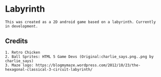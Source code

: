 # Labyrinth
	This was created as a 2D android game based on a labyrinth. Currently in development. 
## Credits 
    1. Retro Chicken
    2. Ball Sprites: HTML 5 Game Devs (Original:charlie_says.png..png by charlie_says)
    3. Maze logo: https://blogmymaze.wordpress.com/2012/10/23/the-hexagonal-classical-3-circuit-labyrinth/
      
